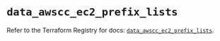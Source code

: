 # `data_awscc_ec2_prefix_lists`

Refer to the Terraform Registry for docs: [`data_awscc_ec2_prefix_lists`](https://registry.terraform.io/providers/hashicorp/awscc/0.70.0/docs/data-sources/ec2_prefix_lists).
